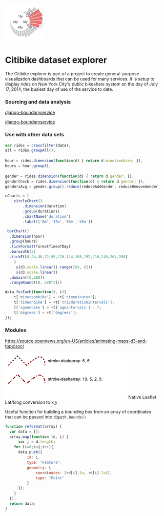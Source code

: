 ![Citibike](./ghlogo.png)

Citibike dataset explorer
===============

The Citibike explorer is part of a project to create general-purpose visualization dashboards that can be used for many services. It is setup to display rides on New York City's public bikeshare system on the day of July 17, 2014, the busiest day of use of the service to date.

### Sourcing and data analysis

[django-boundaryservice](http://nbviewer.ipython.org/github/petulla/Citibike-explorer/blob/master/Notebooks/full%20parse.ipynb)

[django-boundaryservice](http://nbviewer.ipython.org/github/petulla/Citibike-explorer/blob/master/Notebooks/preparation.ipynb)


### Use with other data sets

```js
var rides = crossfilter(data),
all = rides.groupAll(),
	     
hour = rides.dimension(function(d) { return d.minuteonbike; }),
hours = hour.group(),

gender = rides.dimension(function(d) { return d.gender; }),
genderCheck = rides.dimension(function(d) { return d.gender; }),
gendersAvg = gender.group().reduce(reduceAddGender, reduceRemoveGender, reduceInitialGender).all()

```

```js
cCharts = [
	circleChart()
		.dimension(duration)
		.group(durations)
		.chartName('duration')
		.label(['0m','15m','30m','45m'])
```

```js
 barChart()
  .dimension(hour)
  .group(hours)
  .tickFormat(formatTimeofDay)
  .barwidth(2)
  .tickF([0,24,48,72,96,120,144,168,192,216,240,264,288]
	)
	.y(d3.scale.linear().range([80, 0]))
	.x(d3.scale.linear()
  .domain([0,288])
  .rangeRound([0, 288*3]))
```

```js
data.forEach(function(t, i){
	t['minuteonbike'] = +t['timeminutes'];
	t['timeonbike'] = +t['tripdurationintervals'];
	t['ageonbike'] = +t['ageintervals'] - 7;
	t['degrees'] = +t['degrees'];
});
```

### Modules

https://source.opennews.org/en-US/articles/animating-maps-d3-and-topojson/


![Stroke](./intro/dynmaps_dasharray_style.png)
Native Leaflet Lat/long conversion to x,y

Useful function for building a bounding box from an array of coordinates that can be passed into `d3path.bounds()`
```js
function reformat(array) {
  var data = [];
  array.map(function (d, i) {
      var j = d.length;
    for (i=0;i<j;i++){
      data.push({
          id: i,
          type: "Feature",
          geometry: {
              coordinates: [+d[i].lo, +d[i].lat],
              type: "Point"
          }
      });
    }
  });
  return data;
}
```

